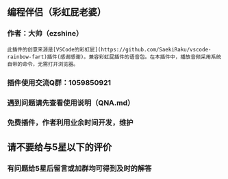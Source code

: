 ## 编程伴侣（彩虹屁老婆）
### 作者：大帅（ezshine）

~~~~
此插件的创意来源是[VSCode的彩虹屁](https://github.com/SaekiRaku/vscode-rainbow-fart)插件(感谢感谢)。兼容彩虹屁插件的语音包。在本插件中，播放音频采用系统自带的命令，无需打开浏览器。
~~~~

### 插件使用交流Q群：1059850921

### 遇到问题请先查看使用说明（QNA.md）
  
### 免费插件，作者利用业余时间开发，维护
## 请不要给与5星以下的评价
### 有问题给5星后留言或加群均可得到及时的解答

